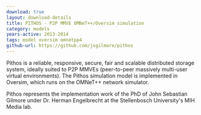 ```yaml
---
download: true
layout: download-details
title: PITHOS - P2P MMVE OMNeT++/Oversim simulation
category: models
years-active: 2013-2014
tags: model oversim omnetpp4
github-url: https://github.com/jsgilmore/pithos
---
```


Pithos is a reliable, responsive, secure, fair and scalable distributed storage
system, ideally suited to P2P MMVEs (peer-to-peer massively multi-user virtual
environments). The Pithos simulation model is implemented in Oversim, which runs
on the OMNeT++ network simulator.

Pithos represents the implementation work of the PhD of John Sebastian Gilmore
under Dr. Herman Engelbrecht at the Stellenbosch University's MIH Media lab.
